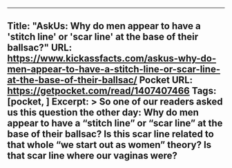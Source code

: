 
---
Title: "AskUs: Why do men appear to have a 'stitch line' or 'scar line' at the base of their ballsac?"
URL: https://www.kickassfacts.com/askus-why-do-men-appear-to-have-a-stitch-line-or-scar-line-at-the-base-of-their-ballsac/
Pocket URL: https://getpocket.com/read/1407407466
Tags: [pocket, ]
Excerpt: >
    So one of our readers asked us this question the other day: Why do men appear to have a “stitch line” or “scar line” at the base of their ballsac? Is this scar line related to that whole “we start out as women” theory? Is that scar line where our vaginas were?
---


